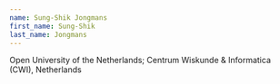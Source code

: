 ```yaml
---
name: Sung-Shik Jongmans
first_name: Sung-Shik
last_name: Jongmans
---
```


Open University of the Netherlands; Centrum Wiskunde &amp; Informatica (CWI), Netherlands

